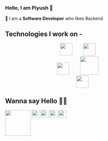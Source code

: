 ### Hello, I am Piyush 👋



🚀 I am a **Software Developer** who likes Backend <br>



## Technologies I work on - 


 <div>
  <p align="center">
  <img width="40" height="40" src="https://cdn.svgporn.com/logos/javascript.svg">
    &nbsp &nbsp &nbsp &nbsp
  <img width="40" height="40" src="https://cdn.svgporn.com/logos/html-5.svg">
    &nbsp &nbsp &nbsp &nbsp
    <br>
  <img width="40" height="40" src="https://cdn.svgporn.com/logos/nodejs.svg">
    &nbsp &nbsp &nbsp &nbsp
  <img height="60" width="60" src="https://cdn.svgporn.com/logos/mongodb.svg">
    &nbsp &nbsp &nbsp &nbsp
    <br>
  <img width="40" height="40" src="https://cdn.svgporn.com/logos/express.svg">
  </p>
</div>



## Wanna say Hello 👋👋


  <a target="_blank" href="https://www.linkedin.com/in/piyushjangid21/">
    <img align="left" width="84px" src="https://cdn.svgporn.com/logos/linkedin.svg" />
  </a>
  <a target="_blank" href="https://twitter.com/piyushjangid21">
    <img align="left" width="26px" src="https://cdn.svgporn.com/logos/twitter.svg" />
  </a>
  
  <a target="_blank" href="https://instagram.com/piyush.21217">
    <img align="left" width="26px" src="https://cdn.svgporn.com/logos/instagram-icon.svg" />
  </a>
 
  <a target="_blank" href="https://www.facebook.com/piyushjangid21">
    <img align="left" width="26px" src="https://cdn.svgporn.com/logos/facebook.svg" />
  </a>
  <a href="mailto:piyushjangid212@gmail.com">
    <img align="left" width="26px" src="https://cdn.svgporn.com/logos/google-gmail.svg" />
  </a>
